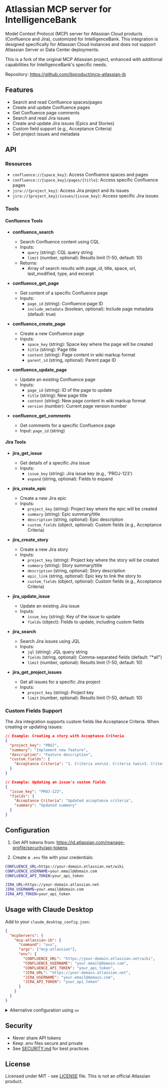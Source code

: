 # Atlassian MCP server for IntelligenceBank

Model Context Protocol (MCP) server for Atlassian Cloud products (Confluence and Jira), customized for IntelligenceBank. This integration is designed specifically for Atlassian Cloud instances and does not support Atlassian Server or Data Center deployments.

This is a fork of the original MCP Atlassian project, enhanced with additional capabilities for IntelligenceBank's specific needs.

Repository: https://github.com/ibproduct/mcp-atlassian-ib

## Features

- Search and read Confluence spaces/pages
- Create and update Confluence pages
- Get Confluence page comments
- Search and read Jira issues
- Create and update Jira issues (Epics and Stories)
- Custom field support (e.g., Acceptance Criteria)
- Get project issues and metadata

## API

### Resources

- `confluence://{space_key}`: Access Confluence spaces and pages
- `confluence://{space_key}/pages/{title}`: Access specific Confluence pages
- `jira://{project_key}`: Access Jira project and its issues
- `jira://{project_key}/issues/{issue_key}`: Access specific Jira issues

### Tools

#### Confluence Tools

- **confluence_search**
  - Search Confluence content using CQL
  - Inputs:
    - `query` (string): CQL query string
    - `limit` (number, optional): Results limit (1-50, default: 10)
  - Returns:
    - Array of search results with page_id, title, space, url, last_modified, type, and excerpt

- **confluence_get_page**
  - Get content of a specific Confluence page
  - Inputs:
    - `page_id` (string): Confluence page ID
    - `include_metadata` (boolean, optional): Include page metadata (default: true)

- **confluence_create_page**
  - Create a new Confluence page
  - Inputs:
    - `space_key` (string): Space key where the page will be created
    - `title` (string): Page title
    - `content` (string): Page content in wiki markup format
    - `parent_id` (string, optional): Parent page ID

- **confluence_update_page**
  - Update an existing Confluence page
  - Inputs:
    - `page_id` (string): ID of the page to update
    - `title` (string): New page title
    - `content` (string): New page content in wiki markup format
    - `version` (number): Current page version number

- **confluence_get_comments**
  - Get comments for a specific Confluence page
  - Input: `page_id` (string)

#### Jira Tools

- **jira_get_issue**
  - Get details of a specific Jira issue
  - Inputs:
    - `issue_key` (string): Jira issue key (e.g., 'PROJ-123')
    - `expand` (string, optional): Fields to expand

- **jira_create_epic**
  - Create a new Jira epic
  - Inputs:
    - `project_key` (string): Project key where the epic will be created
    - `summary` (string): Epic summary/title
    - `description` (string, optional): Epic description
    - `custom_fields` (object, optional): Custom fields (e.g., Acceptance Criteria)

- **jira_create_story**
  - Create a new Jira story
  - Inputs:
    - `project_key` (string): Project key where the story will be created
    - `summary` (string): Story summary/title
    - `description` (string, optional): Story description
    - `epic_link` (string, optional): Epic key to link the story to
    - `custom_fields` (object, optional): Custom fields (e.g., Acceptance Criteria)

- **jira_update_issue**
  - Update an existing Jira issue
  - Inputs:
    - `issue_key` (string): Key of the issue to update
    - `fields` (object): Fields to update, including custom fields

- **jira_search**
  - Search Jira issues using JQL
  - Inputs:
    - `jql` (string): JQL query string
    - `fields` (string, optional): Comma-separated fields (default: "*all")
    - `limit` (number, optional): Results limit (1-50, default: 10)

- **jira_get_project_issues**
  - Get all issues for a specific Jira project
  - Inputs:
    - `project_key` (string): Project key
    - `limit` (number, optional): Results limit (1-50, default: 10)

### Custom Fields Support

The Jira integration supports custom fields like Acceptance Criteria. When creating or updating issues:

```json
// Example: Creating a story with Acceptance Criteria
{
  "project_key": "PROJ",
  "summary": "Implement new feature",
  "description": "Feature description",
  "custom_fields": {
    "Acceptance Criteria": "1. Criteria one\n2. Criteria two\n3. Criteria three"
  }
}

// Example: Updating an issue's custom fields
{
  "issue_key": "PROJ-123",
  "fields": {
    "Acceptance Criteria": "Updated acceptance criteria",
    "summary": "Updated summary"
  }
}
```

## Configuration

1. Get API tokens from: https://id.atlassian.com/manage-profile/security/api-tokens

2. Create a `.env` file with your credentials:

```bash
CONFLUENCE_URL=https://your-domain.atlassian.net/wiki
CONFLUENCE_USERNAME=your.email@domain.com
CONFLUENCE_API_TOKEN=your_api_token

JIRA_URL=https://your-domain.atlassian.net
JIRA_USERNAME=your.email@domain.com
JIRA_API_TOKEN=your_api_token
```

## Usage with Claude Desktop

Add to your `claude_desktop_config.json`:

```json
{
  "mcpServers": {
    "mcp-atlassian-ib": {
      "command": "uvx",
      "args": ["mcp-atlassian"],
      "env": {
        "CONFLUENCE_URL": "https://your-domain.atlassian.net/wiki",
        "CONFLUENCE_USERNAME": "your.email@domain.com",
        "CONFLUENCE_API_TOKEN": "your_api_token",
        "JIRA_URL": "https://your-domain.atlassian.net",
        "JIRA_USERNAME": "your.email@domain.com",
        "JIRA_API_TOKEN": "your_api_token"
      }
    }
  }
}
```

<details>
<summary>Alternative configuration using <code>uv</code></summary>

```json
{
  "mcpServers": {
    "mcp-atlassian-ib": {
      "command": "uv",
      "args": [
        "--directory",
        "/path/to/mcp-atlassian-ib",
        "run",
        "mcp-atlassian"
      ],
      "env": {
        "CONFLUENCE_URL": "https://your-domain.atlassian.net/wiki",
        "CONFLUENCE_USERNAME": "your.email@domain.com",
        "CONFLUENCE_API_TOKEN": "your_api_token",
        "JIRA_URL": "https://your-domain.atlassian.net",
        "JIRA_USERNAME": "your.email@domain.com",
        "JIRA_API_TOKEN": "your_api_token"
      }
    }
  }
}
```
Replace `/path/to/mcp-atlassian-ib` with the actual path where you've cloned the repository.
</details>


## Security

- Never share API tokens
- Keep .env files secure and private
- See [SECURITY.md](SECURITY.md) for best practices

## License

Licensed under MIT - see [LICENSE](LICENSE) file. This is not an official Atlassian product.
